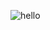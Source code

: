 ![hello](https://user-images.githubusercontent.com/24212703/202457533-d004373b-c9d8-4cbb-9fd9-965fe59e8822.svg)
